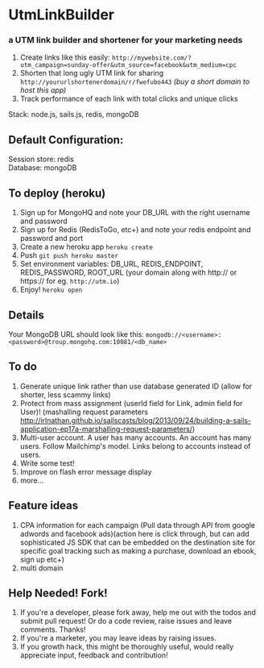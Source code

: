 # UtmLinkBuilder
### a UTM link builder and shortener for your marketing needs
1. Create links like this easily: `http://mywebsite.com/?utm_campaign=sunday-offer&utm_source=facebook&utm_medium=cpc`
2. Shorten that long ugly UTM link for sharing `http://yoururlshortenerdomain/r/fwefubo443` *(buy a short domain to host this app)*
3. Track performance of each link with total clicks and unique clicks

Stack: node.js, sails.js, redis, mongoDB

Default Configuration:
-----
Session store: redis  
Database: mongoDB

To deploy (heroku)
-----
1. Sign up for MongoHQ and note your DB_URL with the right username and password
2. Sign up for Redis (RedisToGo, etc+) and note your redis endpoint and password and port
1. Create a new heroku app `heroku create`
2. Push `git push heroku master`
3. Set environment variables: DB_URL, REDIS_ENDPOINT, REDIS_PASSWORD, ROOT_URL (your domain along with http:// or https:// for eg. `http://utm.io`)
4. Enjoy! `heroku open`

Details
-----
Your MongoDB URL should look like this: `mongodb://<username>:<password>@troup.mongohq.com:10081/<db_name>`


To do
-----
1. Generate unique link rather than use database generated ID (allow for shorter, less scammy links)
2. Protect from mass assignment (userId field for Link, admin field for User)! (mashalling request parameters http://irlnathan.github.io/sailscasts/blog/2013/09/24/building-a-sails-application-ep17a-marshalling-request-parameters/)
3. Multi-user account. A user has many accounts. An account has many users. Follow Mailchimp's model. Links belong to accounts instead of users.
4. Write some test!
5. Improve on flash error message display
6. more...


Feature ideas
-----
1. CPA information for each campaign (Pull data through API from google adwords and facebook ads)(action here is click through, but can add sophisticated JS SDK that can be embedded on the destination site for specific goal tracking such as making a purchase, download an ebook, sign up etc+)
3. multi domain


Help Needed! Fork!
-----
1. If you're a developer, please fork away, help me out with the todos and submit pull request! Or do a code review, raise issues and leave comments. Thanks!
2. If you're a marketer, you may leave ideas by raising issues.
3. If you growth hack, this might be thoroughly useful, would really appreciate input, feedback and contribution!